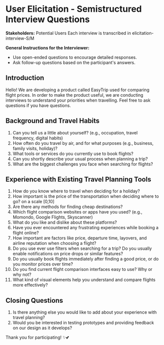 # User Elicitation - Semistructured Interview Questions

**Stakeholders:** Potential Users
Each interview is transcribed in elicitation-interview-S/M

**General Instructions for the Interviewer:**

- Use open-ended questions to encourage detailed responses.
- Ask follow-up questions based on the participant's answers.

## Introduction

Hello! We are developing a product called EasyTrip used for comparing flight prices. In order to make the product useful, we are conducting interviews to understand your priorities when travelling. Feel free to ask questions if you have questions.

## Background and Travel Habits

1. Can you tell us a little about yourself? (e.g., occupation, travel frequency, digital habits)
2. How often do you travel by air, and for what purposes (e.g., business, family visits, holiday)?
3. What tools or services do you currently use to book flights?
4. Can you shortly describe your usual process when planning a trip?
5. What are the biggest challenges you face when searching for flights?

## Experience with Existing Travel Planning Tools

1. How do you know where to travel when deciding for a holiday?
2. How important is the price of the transportation when deciding where to go? on a scale [0,10]
3. Are there any methods for finding cheap destinations?
4. Which flight comparison websites or apps have you used? (e.g., Momondo, Google Flights, Skyscanner)
5. What do you like and dislike about these platforms?
6. Have you ever encountered any frustrating experiences while booking a flight online?
7. How important are factors like price, departure time, layovers, and airline reputation when choosing a flight?
8. Do you use ever use filters when searching for a trip? Do you usually enable notifications on price drops or similar features?
9. Do you usually book flights immediately after finding a good price, or do you monitor prices over time?
10. Do you find current flight comparison interfaces easy to use? Why or why not?
11. What kind of visual elements help you understand and compare flights more effectively?

## Closing Questions

1. Is there anything else you would like to add about your experience with travel planning?
2. Would you be interested in testing prototypes and providing feedback on our design as it develops?

Thank you for participating! ✨💕
